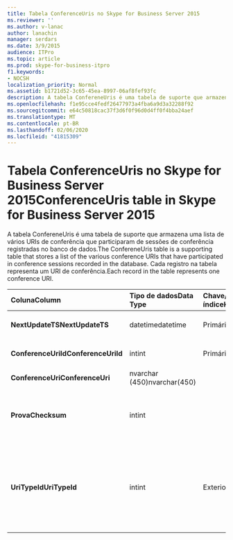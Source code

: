 ```yaml
---
title: Tabela ConferenceUris no Skype for Business Server 2015
ms.reviewer: ''
ms.author: v-lanac
author: lanachin
manager: serdars
ms.date: 3/9/2015
audience: ITPro
ms.topic: article
ms.prod: skype-for-business-itpro
f1.keywords:
- NOCSH
localization_priority: Normal
ms.assetid: b1721d52-3c65-45ea-8997-06af8fef93fc
description: A tabela ConfereneUris é uma tabela de suporte que armazena uma lista de vários URIs de conferência que participaram de sessões de conferência registradas no banco de dados. Cada registro na tabela representa um URI de conferência.
ms.openlocfilehash: f1e95cce4fedf26477973a4fba6a9d3a32288f92
ms.sourcegitcommit: e64c50818cac37f3d6f0f96d0d4ff0f4bba24aef
ms.translationtype: MT
ms.contentlocale: pt-BR
ms.lasthandoff: 02/06/2020
ms.locfileid: "41815309"
---
```

# <a name="conferenceuris-table-in-skype-for-business-server-2015"></a><span data-ttu-id="99daa-104">Tabela ConferenceUris no Skype for Business Server 2015</span><span class="sxs-lookup"><span data-stu-id="99daa-104">ConferenceUris table in Skype for Business Server 2015</span></span>
 
<span data-ttu-id="99daa-105">A tabela ConfereneUris é uma tabela de suporte que armazena uma lista de vários URIs de conferência que participaram de sessões de conferência registradas no banco de dados.</span><span class="sxs-lookup"><span data-stu-id="99daa-105">The ConfereneUris table is a supporting table that stores a list of the various conference URIs that have participated in conference sessions recorded in the database.</span></span> <span data-ttu-id="99daa-106">Cada registro na tabela representa um URI de conferência.</span><span class="sxs-lookup"><span data-stu-id="99daa-106">Each record in the table represents one conference URI.</span></span>
  
|<span data-ttu-id="99daa-107">**Coluna**</span><span class="sxs-lookup"><span data-stu-id="99daa-107">**Column**</span></span>|<span data-ttu-id="99daa-108">**Tipo de dados**</span><span class="sxs-lookup"><span data-stu-id="99daa-108">**Data Type**</span></span>|<span data-ttu-id="99daa-109">**Chave/índice**</span><span class="sxs-lookup"><span data-stu-id="99daa-109">**Key/Index**</span></span>|<span data-ttu-id="99daa-110">**Detalhes**</span><span class="sxs-lookup"><span data-stu-id="99daa-110">**Details**</span></span>|
|:-----|:-----|:-----|:-----|
|<span data-ttu-id="99daa-111">**NextUpdateTS**</span><span class="sxs-lookup"><span data-stu-id="99daa-111">**NextUpdateTS**</span></span> <br/> |<span data-ttu-id="99daa-112">datetime</span><span class="sxs-lookup"><span data-stu-id="99daa-112">datetime</span></span>  <br/> |<span data-ttu-id="99daa-113">Primária</span><span class="sxs-lookup"><span data-stu-id="99daa-113">Primary</span></span>  <br/> |<span data-ttu-id="99daa-114">Carimbo de data/hora, usado internamente.</span><span class="sxs-lookup"><span data-stu-id="99daa-114">Time stamp, Internal used.</span></span>  <br/> |
|<span data-ttu-id="99daa-115">**ConferenceUriId**</span><span class="sxs-lookup"><span data-stu-id="99daa-115">**ConferenceUriId**</span></span> <br/> |<span data-ttu-id="99daa-116">int</span><span class="sxs-lookup"><span data-stu-id="99daa-116">int</span></span>  <br/> |<span data-ttu-id="99daa-117">Primária</span><span class="sxs-lookup"><span data-stu-id="99daa-117">Primary</span></span>  <br/> |<span data-ttu-id="99daa-118">Número exclusivo que identifica esse URI de conferência.</span><span class="sxs-lookup"><span data-stu-id="99daa-118">Unique number identifying this conference URI.</span></span>  <br/> |
|<span data-ttu-id="99daa-119">**ConferenceUri**</span><span class="sxs-lookup"><span data-stu-id="99daa-119">**ConferenceUri**</span></span> <br/> |<span data-ttu-id="99daa-120">nvarchar (450)</span><span class="sxs-lookup"><span data-stu-id="99daa-120">nvarchar(450)</span></span>  <br/> ||<span data-ttu-id="99daa-121">URL da conferência.</span><span class="sxs-lookup"><span data-stu-id="99daa-121">Conference URI.</span></span>  <br/> |
|<span data-ttu-id="99daa-122">**Prova**</span><span class="sxs-lookup"><span data-stu-id="99daa-122">**Checksum**</span></span> <br/> |<span data-ttu-id="99daa-123">int</span><span class="sxs-lookup"><span data-stu-id="99daa-123">int</span></span>  <br/> ||<span data-ttu-id="99daa-124">Soma de verificação de ConferenceUri.</span><span class="sxs-lookup"><span data-stu-id="99daa-124">Checksum of ConferenceUri.</span></span> <span data-ttu-id="99daa-125">Usado para aumentar a velocidade das pesquisas do banco de dados.</span><span class="sxs-lookup"><span data-stu-id="99daa-125">Used to increases the speed of database searches.</span></span>  <br/> |
|<span data-ttu-id="99daa-126">**UriTypeId**</span><span class="sxs-lookup"><span data-stu-id="99daa-126">**UriTypeId**</span></span> <br/> |<span data-ttu-id="99daa-127">int</span><span class="sxs-lookup"><span data-stu-id="99daa-127">int</span></span>  <br/> |<span data-ttu-id="99daa-128">Exterior</span><span class="sxs-lookup"><span data-stu-id="99daa-128">Foreign</span></span>  <br/> |<span data-ttu-id="99daa-129">Tipo de URI, como conf: chat para conferência de IM ou conf: áudio-vídeo para videoconferência/videoconferência.</span><span class="sxs-lookup"><span data-stu-id="99daa-129">URI type, such as conf:chat for IM conference, or conf:audio-video for audio/video conference.</span></span> <span data-ttu-id="99daa-130">Consulte a tabela da [tabela UriTypes](uritypes.md) para obter mais informações.</span><span class="sxs-lookup"><span data-stu-id="99daa-130">See the [UriTypes table](uritypes.md) table for more information.</span></span> <br/> |
   

